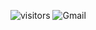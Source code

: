 ![visitors](https://visitor-badge.glitch.me/badge?page_id=desnlee.desnlee&left_text=MyPageVisitors)
![Gmail](https://img.shields.io/badge/Gmail-jiakun.ui?style=for-the-badge&logo=gmail&logoColor=white)
